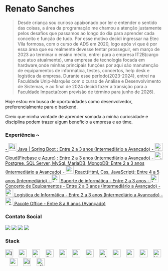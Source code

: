 
<div align="left"> 
  <span style="font-weight: bolder; font-color:blue">
  
  # Renato Sanches 
  </span>
</div>

  <blockquote> <p align="left"> Desde criança sou curioso apaixonado por ler e entender o sentido das coisas, a área da programação me chamou a atenção justamente pelos desafios que passamos ao longo do dia para aprender cada conceito e função de tudo. Por esse motivo decidi ingressar na Etec Vila formosa, com o curso de ADS em 2020, logo após vi que é por essa área que eu realmente devesse tentar prosseguir, em março de 2023 ao terminar o ensino médio, entrei para a empresa IT2B(cargo que atuo atualmente), uma empresa de tecnologia focada em hardware,onde minhas principais funções por aqui são manutenção de equipamentos de informática, testes, concertos, help desk e logística da empresa. Durante esse período(2023-2024), entrei na Faculdade Unip-Marquês com o curso de Análise e Desenvolvimento de Sistemas, e ao final de 2024 decidi fazer a transição para a Faculdade Impacta(com previsão de término para junho de 2026). </p> </blockquote>
  <p align="left"> Hoje estou em busca de oportunidades como desenvolvedor, preferencialmente para o backend. </p>
  <p align="left"> Creio que minha vontade de aprender somada a minha curiosidade e disciplina podem trazer algum beneficio a empresa e ao time. </p>
  
<h3 align="left">Experiência ~</h3>
<a href="https://pt.wikipedia.org/wiki/Java_(plataforma_de_software)">
- <img src="https://cdn.jsdelivr.net/gh/devicons/devicon/icons/java/java-original.svg" height="25" alt="java logo"/> Java | Spring Boot : Entre 2 a 3 anos (Intermediário a Avançado)
</a>

<a href="https://firebase.google.com/docs/database?hl=pt-br">  
- <img src="https://img.icons8.com/officel/80/cloud.png" height="25"  alt="cloud" alt="cloud logo"/> Cloud(Firebase e Azure) : Entre 2 a 3 anos (Intermediário a Avançado)
</a>

<a href="https://pt.wikipedia.org/wiki/Banco_de_dados">
- <img src="https://img.icons8.com/external-soft-fill-juicy-fish/60/external-sql-coding-and-development-soft-fill-soft-fill-juicy-fish.png" height="25"  alt="sql" alt="sql logo"/> Postgree, SQL Server, MySql, MariaDB, MongoDB: Entre 2 a 3 anos (Intermediário a Avançado)
</a>

<a href="https://pt.wikipedia.org/wiki/React_(JavaScript)">
- <img src="https://cdn.jsdelivr.net/gh/devicons/devicon@latest/icons/react/react-original.svg" height="25" alt="react logo"/> React(Html, Css, JavaScript): Entre 4 a 5 anos (Intermediário)
</a>

<a href="https://www.linkedin.com/in/renato-sanches-07198b219/details">
-  <img src="https://img.icons8.com/ios-filled/50/ffffff/maintenance.png" height="25" alt="ferramenta logo"/> Suporte de informática - Entre 2 a 3 anos
</a>

<a href="https://www.linkedin.com/in/renato-sanches-07198b219/details">
- <img src="https://img.icons8.com/ios-filled/50/ffffff/maintenance.png"  height="25" alt="ferramenta logo" /> Concerto de Equipamentos - Entre 2 a 3 anos (Intermediário a Avançado)
</a>

<a href="https://www.linkedin.com/in/renato-sanches-07198b219/details">
- <img src="https://img.icons8.com/ios-filled/50/ffffff/maintenance.png" height="25" alt="ferramenta logo" /> Logística de Informática - Entre 2 a 3 anos (Intermediário a Avançado)
</a>

<a href="https://pt.wikipedia.org/wiki/Microsoft_Office">
- <img src="https://img.icons8.com/fluency/48/microsoft-office-2019.png" height="25" alt="office logo"/> Pacote Office - Entre 8 a 9 anos (Avançado)
</a>


<h3 align="left"> Contato Social </h3>
<div>
  <a href = "mailto:renato.sanches2004@gmail.com"><img src="https://img.shields.io/badge/-Gmail-%23333?style=for-the-badge&logo=gmail&logoColor=white" target="_blank"></a>
<a href = "https://www.linkedin.com/in/renato-sanches-07198b219/">   <img src=https://img.shields.io/badge/-LinkedIn-%230077B5?style=for-the-badge&logo=linkedin&logoColor=white target="_blank"></a>
  <a href = "https://youtube.com/@rssanches"> <img src=https://img.shields.io/badge/YouTube-FF0000?style=for-the-badge&logo=youtube&logoColor=white target="_blank"></a>
  <a href = "https://youtube.com/@rssanches"> <img src=https://img.shields.io/youtube/channel/subscribers/UCp5dK9V9VJvjnMBKotS9H2g target="_blank"></a>
</div>

<h3 align="left"> Stack </h3>
<div align="left">
  <img src="https://cdn.jsdelivr.net/gh/devicons/devicon/icons/java/java-original.svg" height="25" alt="java logo"  />
  <img width="10" />
  <img src="https://cdn.jsdelivr.net/gh/devicons/devicon/icons/spring/spring-original.svg" height="25" alt="spring logo"  />
  <img width="10" />
  <img src="https://img.icons8.com/officel/80/cloud.png" height="25"  alt="cloud" alt="cloud logo"/>
  <img width="10" />
  <img src="https://cdn.jsdelivr.net/gh/devicons/devicon@latest/icons/firebase/firebase-original.svg" height="25" alt="firebase logo"  />
  <img width="10" />
  <img src="https://cdn.jsdelivr.net/gh/devicons/devicon@latest/icons/azure/azure-original.svg" height="25" alt="azure logo"  />
  <img width="10" />        
  <img src="https://cdn.jsdelivr.net/gh/devicons/devicon/icons/postgresql/postgresql-original.svg" height="25" alt="postgresql logo"  />
  <img width="10" />
  <img src="https://cdn.jsdelivr.net/gh/devicons/devicon/icons/mysql/mysql-original.svg" height="25" alt="mysql logo"  />
  <img width="10" />
  <img src="https://cdn.jsdelivr.net/gh/devicons/devicon@latest/icons/microsoftsqlserver/microsoftsqlserver-original-wordmark.svg" height="25" alt="sqlServer logo" />
  <img width="10" />
  <img src="https://cdn.jsdelivr.net/gh/devicons/devicon@latest/icons/mariadb/mariadb-original-wordmark.svg" height="25" alt="mariaDb logo" />
  <img width="10" />
  <img src="https://cdn.jsdelivr.net/gh/devicons/devicon@latest/icons/mongodb/mongodb-original-wordmark.svg" height="25" alt="mongoDb logo" />
  <img width="10" />
  <img src="https://cdn.jsdelivr.net/gh/devicons/devicon@latest/icons/react/react-original.svg" height="25" alt="react logo" />
  <img width="10" />        
  <img src="https://cdn.jsdelivr.net/gh/devicons/devicon/icons/html5/html5-original.svg" height="25" alt="html5 logo"  />
  <img width="10" />
  <img src="https://cdn.jsdelivr.net/gh/devicons/devicon/icons/css3/css3-original.svg" height="25" alt="css3 logo"  />
  <img width="10" />
  <img src="https://cdn.jsdelivr.net/gh/devicons/devicon/icons/javascript/javascript-plain.svg" height="25" alt="javascript logo"  />
  <img width="10" />
  <img src="https://img.icons8.com/fluency/48/microsoft-office-2019.png" height="25" alt="office logo" />
  <img width="10" />
</div>
